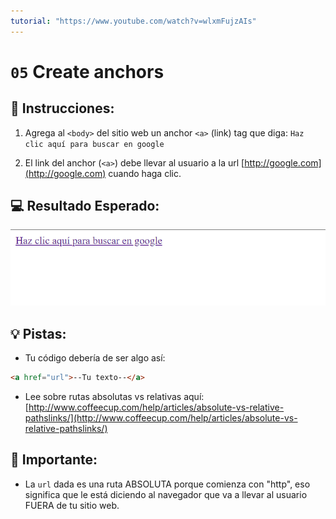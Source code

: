 ```yaml
---
tutorial: "https://www.youtube.com/watch?v=wlxmFujzAIs"
---
```

# `05` Create anchors 

## 📝 Instrucciones:

1. Agrega al `<body>` del sitio web un anchor `<a>` (link) tag que diga: `Haz clic aquí para buscar en google`

2. El link del anchor (`<a>`) debe llevar al usuario a la url [http://google.com](http://google.com) cuando haga clic.

## 💻 Resultado Esperado:

![image](../../.learn/assets/05-create-anchors-es.png)

## 💡 Pistas:

+ Tu código debería de ser algo así:

```md
<a href="url">--Tu texto--</a>
```

+ Lee sobre rutas absolutas vs relativas aquí: [http://www.coffeecup.com/help/articles/absolute-vs-relative-pathslinks/](http://www.coffeecup.com/help/articles/absolute-vs-relative-pathslinks/)


## 🔎 Importante:

+ La `url` dada es una ruta ABSOLUTA porque comienza con "http", eso significa que le está diciendo al navegador que va a llevar al usuario FUERA de tu sitio web.
